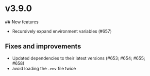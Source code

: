 # v3.9.0

## New features

- Recursively expand environment variables (#657)

## Fixes and improvements

- Updated dependencies to their latest versions (#653; #654; #655; #658)
- avoid loading the `.env` file twice
